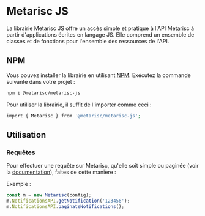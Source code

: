 
# Metarisc JS

La librairie Metarisc JS offre un accès simple et pratique à l'API Metarisc à partir d'applications écrites en langage JS. Elle comprend un ensemble de classes et de fonctions pour l'ensemble des ressources de l'API.

## NPM

Vous pouvez installer la librairie en utilisant [NPM](https://www.npmjs.com). Exécutez la commande suivante dans votre projet :

```bash
npm i @metarisc/metarisc-js
```

Pour utiliser la librairie, il suffit de l'importer comme ceci :

```php
import { Metarisc } from '@metarisc/metarisc-js';
```

## Utilisation

### Requêtes

Pour effectuer une requête sur Metarisc, qu'elle soit simple ou paginée (voir la [documentation](http://metarisc.fr/docs/api/#/#pagination)), faites de cette manière :

Exemple :

```ts
const m = new Metarisc(config);
m.NotificationsAPI.getNotification('123456');
m.NotificationsAPI.paginateNotifications();
```
